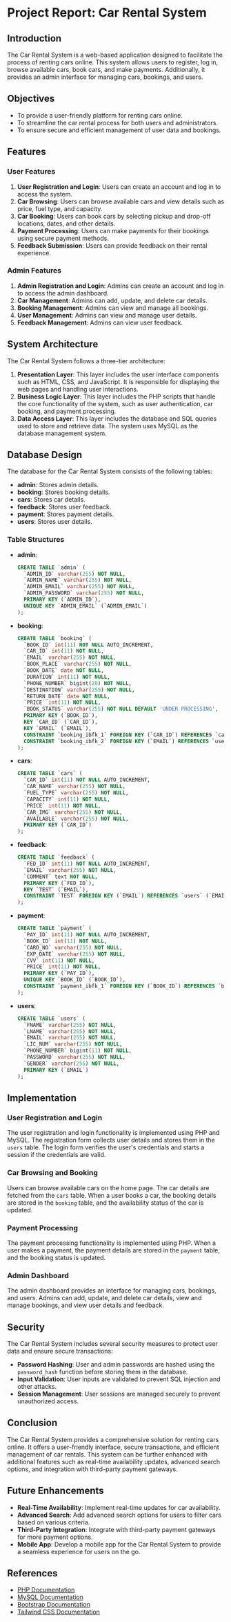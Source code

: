 # Project Report: Car Rental System

## Introduction

The Car Rental System is a web-based application designed to facilitate the process of renting cars online. This system allows users to register, log in, browse available cars, book cars, and make payments. Additionally, it provides an admin interface for managing cars, bookings, and users.

## Objectives

- To provide a user-friendly platform for renting cars online.
- To streamline the car rental process for both users and administrators.
- To ensure secure and efficient management of user data and bookings.

## Features

### User Features

1. **User Registration and Login**: Users can create an account and log in to access the system.
2. **Car Browsing**: Users can browse available cars and view details such as price, fuel type, and capacity.
3. **Car Booking**: Users can book cars by selecting pickup and drop-off locations, dates, and other details.
4. **Payment Processing**: Users can make payments for their bookings using secure payment methods.
5. **Feedback Submission**: Users can provide feedback on their rental experience.

### Admin Features

1. **Admin Registration and Login**: Admins can create an account and log in to access the admin dashboard.
2. **Car Management**: Admins can add, update, and delete car details.
3. **Booking Management**: Admins can view and manage all bookings.
4. **User Management**: Admins can view and manage user details.
5. **Feedback Management**: Admins can view user feedback.

## System Architecture

The Car Rental System follows a three-tier architecture:

1. **Presentation Layer**: This layer includes the user interface components such as HTML, CSS, and JavaScript. It is responsible for displaying the web pages and handling user interactions.
2. **Business Logic Layer**: This layer includes the PHP scripts that handle the core functionality of the system, such as user authentication, car booking, and payment processing.
3. **Data Access Layer**: This layer includes the database and SQL queries used to store and retrieve data. The system uses MySQL as the database management system.

## Database Design

The database for the Car Rental System consists of the following tables:

- **admin**: Stores admin details.
- **booking**: Stores booking details.
- **cars**: Stores car details.
- **feedback**: Stores user feedback.
- **payment**: Stores payment details.
- **users**: Stores user details.

### Table Structures

- **admin**:
  ```sql
  CREATE TABLE `admin` (
    `ADMIN_ID` varchar(255) NOT NULL,
    `ADMIN_NAME` varchar(255) NOT NULL,
    `ADMIN_EMAIL` varchar(255) NOT NULL,
    `ADMIN_PASSWORD` varchar(255) NOT NULL,
    PRIMARY KEY (`ADMIN_ID`),
    UNIQUE KEY `ADMIN_EMAIL` (`ADMIN_EMAIL`)
  );
  ```

- **booking**:
  ```sql
  CREATE TABLE `booking` (
    `BOOK_ID` int(11) NOT NULL AUTO_INCREMENT,
    `CAR_ID` int(11) NOT NULL,
    `EMAIL` varchar(255) NOT NULL,
    `BOOK_PLACE` varchar(255) NOT NULL,
    `BOOK_DATE` date NOT NULL,
    `DURATION` int(11) NOT NULL,
    `PHONE_NUMBER` bigint(20) NOT NULL,
    `DESTINATION` varchar(255) NOT NULL,
    `RETURN_DATE` date NOT NULL,
    `PRICE` int(11) NOT NULL,
    `BOOK_STATUS` varchar(255) NOT NULL DEFAULT 'UNDER PROCESSING',
    PRIMARY KEY (`BOOK_ID`),
    KEY `CAR_ID` (`CAR_ID`),
    KEY `EMAIL` (`EMAIL`),
    CONSTRAINT `booking_ibfk_1` FOREIGN KEY (`CAR_ID`) REFERENCES `cars` (`CAR_ID`) ON DELETE CASCADE ON UPDATE CASCADE,
    CONSTRAINT `booking_ibfk_2` FOREIGN KEY (`EMAIL`) REFERENCES `users` (`EMAIL`) ON DELETE CASCADE ON UPDATE CASCADE
  );
  ```

- **cars**:
  ```sql
  CREATE TABLE `cars` (
    `CAR_ID` int(11) NOT NULL AUTO_INCREMENT,
    `CAR_NAME` varchar(255) NOT NULL,
    `FUEL_TYPE` varchar(255) NOT NULL,
    `CAPACITY` int(11) NOT NULL,
    `PRICE` int(11) NOT NULL,
    `CAR_IMG` varchar(255) NOT NULL,
    `AVAILABLE` varchar(255) NOT NULL,
    PRIMARY KEY (`CAR_ID`)
  );
  ```

- **feedback**:
  ```sql
  CREATE TABLE `feedback` (
    `FED_ID` int(11) NOT NULL AUTO_INCREMENT,
    `EMAIL` varchar(255) NOT NULL,
    `COMMENT` text NOT NULL,
    PRIMARY KEY (`FED_ID`),
    KEY `TEST` (`EMAIL`),
    CONSTRAINT `TEST` FOREIGN KEY (`EMAIL`) REFERENCES `users` (`EMAIL`) ON DELETE CASCADE ON UPDATE CASCADE
  );
  ```

- **payment**:
  ```sql
  CREATE TABLE `payment` (
    `PAY_ID` int(11) NOT NULL AUTO_INCREMENT,
    `BOOK_ID` int(11) NOT NULL,
    `CARD_NO` varchar(255) NOT NULL,
    `EXP_DATE` varchar(255) NOT NULL,
    `CVV` int(11) NOT NULL,
    `PRICE` int(11) NOT NULL,
    PRIMARY KEY (`PAY_ID`),
    UNIQUE KEY `BOOK_ID` (`BOOK_ID`),
    CONSTRAINT `payment_ibfk_1` FOREIGN KEY (`BOOK_ID`) REFERENCES `booking` (`BOOK_ID`) ON DELETE CASCADE ON UPDATE CASCADE
  );
  ```

- **users**:
  ```sql
  CREATE TABLE `users` (
    `FNAME` varchar(255) NOT NULL,
    `LNAME` varchar(255) NOT NULL,
    `EMAIL` varchar(255) NOT NULL,
    `LIC_NUM` varchar(255) NOT NULL,
    `PHONE_NUMBER` bigint(11) NOT NULL,
    `PASSWORD` varchar(255) NOT NULL,
    `GENDER` varchar(255) NOT NULL,
    PRIMARY KEY (`EMAIL`)
  );
  ```

## Implementation

### User Registration and Login

The user registration and login functionality is implemented using PHP and MySQL. The registration form collects user details and stores them in the `users` table. The login form verifies the user's credentials and starts a session if the credentials are valid.

### Car Browsing and Booking

Users can browse available cars on the home page. The car details are fetched from the `cars` table. When a user books a car, the booking details are stored in the `booking` table, and the availability status of the car is updated.

### Payment Processing

The payment processing functionality is implemented using PHP. When a user makes a payment, the payment details are stored in the `payment` table, and the booking status is updated.

### Admin Dashboard

The admin dashboard provides an interface for managing cars, bookings, and users. Admins can add, update, and delete car details, view and manage bookings, and view user details and feedback.

## Security

The Car Rental System includes several security measures to protect user data and ensure secure transactions:

- **Password Hashing**: User and admin passwords are hashed using the `password_hash` function before storing them in the database.
- **Input Validation**: User inputs are validated to prevent SQL injection and other attacks.
- **Session Management**: User sessions are managed securely to prevent unauthorized access.

## Conclusion

The Car Rental System provides a comprehensive solution for renting cars online. It offers a user-friendly interface, secure transactions, and efficient management of car rentals. This system can be further enhanced with additional features such as real-time availability updates, advanced search options, and integration with third-party payment gateways.

## Future Enhancements

- **Real-Time Availability**: Implement real-time updates for car availability.
- **Advanced Search**: Add advanced search options for users to filter cars based on various criteria.
- **Third-Party Integration**: Integrate with third-party payment gateways for more payment options.
- **Mobile App**: Develop a mobile app for the Car Rental System to provide a seamless experience for users on the go.

## References

- [PHP Documentation](https://www.php.net/docs.php)
- [MySQL Documentation](https://dev.mysql.com/doc/)
- [Bootstrap Documentation](https://getbootstrap.com/docs/4.1/getting-started/introduction/)
- [Tailwind CSS Documentation](https://tailwindcss.com/docs)